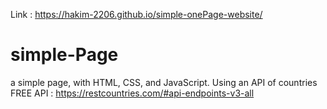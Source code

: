 Link : https://hakim-2206.github.io/simple-onePage-website/

# simple-Page
a simple page, with HTML, CSS, and JavaScript. Using an API of countries 
FREE API : https://restcountries.com/#api-endpoints-v3-all
